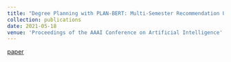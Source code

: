 ```yaml
---
title: "Degree Planning with PLAN-BERT: Multi-Semester Recommendation UsingFuture Courses of Interest"
collection: publications
date: 2021-05-18
venue: 'Proceedings of the AAAI Conference on Artificial Intelligence'
---
```


[paper](https://ojs.aaai.org/index.php/AAAI/article/view/17751)
